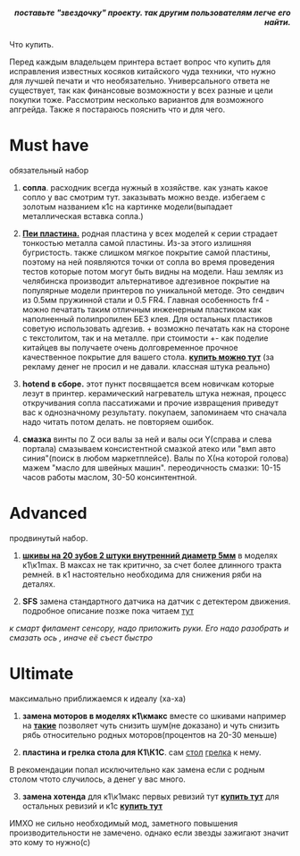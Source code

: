 <h5 align="right">поставьте "звездочку" проекту. так другим пользователям легче его найти.</h5>


Что купить.

Перед каждым владельцем принтера встает вопрос что купить для исправления известных косяков китайского чуда техники, что нужно для лучшей печати и что необязательно. Универсального ответа не существует, так как финансовые возможности у всех разные и цели покупки тоже. Рассмотрим несколько вариантов для возможного апгрейда. Также я постараюсь пояснить что и для чего.

<h1>Must have</h1> обязательный набор

1. **сопла**. расходник всегда нужный в хозяйстве. как узнать какое сопло у вас смотрим тут. заказывать можно везде. избегаем с золотым названием к1с на картинке модели(выпадает металлическая вставка сопла.)

2. [**Пеи пластина.**](https://aliexpress.ru/item/1005006170774904.html) родная пластина у всех моделей к серии страдает тонкостью металла самой пластины. Из-за этого излишняя бугристость. также слишком мягкое покрытие самой пластины, поэтому на ней появляются  точки от сопла во время проведения тестов которые потом могут быть видны на модели. Наш земляк из челябинска производит альтернативое адгезивное покрытие на популярные модели принтеров по уникальной методе.  Это сендвич из 0.5мм пружинной стали и 0.5 FR4. Главная особенность fr4 - можно печатать таким отличным инженерным пластиком как наполненный полипропилен БЕЗ клея. Для остальных пластиков советую использовать адгезив. + возможно печатать как на стороне с текстолитом, так и на металле. при стоимости +- как поделие китайцев вы получаете очень долговременное прочное качественное покрытие для вашего стола. [**купить можно тут**](https://www.avito.ru/chelyabinsk/orgtehnika_i_rashodniki/pokrytiya_dlya_3d_printerov_fr4_na_stalnoy_podlozhke_4084946323?utm_campaign=native&utm_medium=item_page_android&utm_source=soc_sharing_seller) (за рекламу денег не просил и не давали. классная штука реально)

3. **hotend в сборе.** этот пункт посвящается всем новичкам которые лезут в принтер.   керамический нагреватель штука нежная, процесс откручивания сопла пассатижами и прочие извращения приведут вас к однозначному результату. покупаем, запоминаем что сначала надо читать потом делать. не повторяем ошибок. 

4. **смазка** винты по Z оси валы за ней и валы оси Y(справа и слева портала) смазываем консистентной смазкой атеко или "вмп авто синия"(поиск в любом маркетплейсе). Валы по X(на которой голова) мажем "масло для швейных машин". переодичность смазки: 10-15 часов работы маслом, 30-50 консинтентной. 


<h1>Advanced</h1> продвинутый набор.

1. [**шкивы на 20 зубов 2 штуки внутренний диаметр 5мм**](https://aliexpress.ru/item/33025995477.html) в моделях к1\к1max. В максах не так критично, за счет более длинного тракта ремней. в к1 настоятельно необходима для снижения ряби на деталях.  
  
2. **SFS** замена стандартного датчика на датчик с детектером движения. подробное описание позже пока читаем [тут](https://www.printables.com/model/744390-smart-filament-sensor-mount-for-creality-k1) 

*к смарт филамент сенсору, надо приложить руки.
Его надо разобрать и смазать ось , иначе её съест быстро*

<h1>Ultimate</h1> максимально приближаемся к идеалу (ха-ха)

1. **замена моторов в моделях к1\кмакс** вместе со шкивами например на [**такие**](https://aliexpress.ru/item/1005004731197516.html) позволяет чуть снизить шум(не доказано) и чуть снизить рябь относительно родных моторов(процентов на 20-30 меньше)

2. **пластина и грелка стола для К1\К1С**. сам [стол](https://aliexpress.ru/item/1005006877889446.html) [грелка](https://aliexpress.ru/item/1005006917286709.html) к нему. 

В рекомендации попал исключительно как замена если с родным столом чтото случилось, а денег у вас много. 


3. **замена хотенда** для к1\к1макс первых ревизий тут [**купить тут**](https://aliexpress.ru/item/1005005888020698.html) для остальных ревизий и к1с [**купить тут**](https://aliexpress.ru/item/1005007051362908.html) 

ИМХО не сильно необходимый мод, заметного повышения производительности не замечено. однако если звезды зажигают значит это кому то нужно(с)

